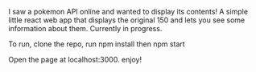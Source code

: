 I saw a pokemon API online and wanted to display its contents!
A simple little react web app that displays the original 150 and lets you see some information about them.
Currently in progress.

To run, clone the repo, run 
npm install
then
npm start

Open the page at localhost:3000. enjoy!
